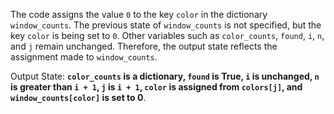 The code assigns the value `0` to the key `color` in the dictionary `window_counts`. The previous state of `window_counts` is not specified, but the key `color` is being set to `0`. Other variables such as `color_counts`, `found`, `i`, `n`, and `j` remain unchanged. Therefore, the output state reflects the assignment made to `window_counts`.

Output State: **`color_counts` is a dictionary, `found` is True, `i` is unchanged, `n` is greater than `i + 1`, `j` is `i + 1`, `color` is assigned from `colors[j]`, and `window_counts[color]` is set to 0**.